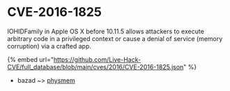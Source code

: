 # CVE-2016-1825

IOHIDFamily in Apple OS X before 10.11.5 allows attackers to execute arbitrary code in a privileged context or cause a denial of service (memory corruption) via a crafted app.

{% embed url="https://github.com/Live-Hack-CVE/full_database/blob/main/cves/2016/CVE-2016-1825.json" %}


* bazad ~> [physmem](https://www.alice-snow.ru/2016/database/cve-2016-1825/physmem-bazad)